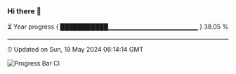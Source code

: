 ### Hi there 👋

⏳ Year progress { ███████████▁▁▁▁▁▁▁▁▁▁▁▁▁▁▁▁▁▁▁ } 38.05 %

---

⏰ Updated on Sun, 19 May 2024 06:14:14 GMT

![Progress Bar CI](https://github.com/liununu/liununu/workflows/Progress%20Bar%20CI/badge.svg)
